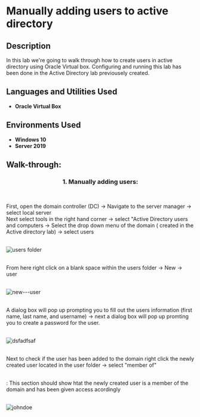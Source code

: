 <h1>Manually adding users to active directory</h1>

<h2>Description</h2>
In this lab we're going to walk through how to create users in active directory using Oracle Virtual box. Configuring and running this lab has been done in the Active Directory lab previousely created.
<br />


<h2>Languages and Utilities Used</h2>

- <b>Oracle Virtual Box</b>

<h2>Environments Used </h2>

- <b>Windows 10</b>
- <b>Server 2019</b>

<h2>Walk-through:</h2>

<h3><p align="center">
1. Manually adding users:</h3> <br/>

First, open the domain controller (DC) -> Navigate to the server manager -> select local server<br/>
Next select tools in the right hand corner -> select "Active Directory users and computers -> Select the drop down menu of the domain ( created in the Active directory lab) -> select users<br/><br/>

![users folder](https://user-images.githubusercontent.com/129562058/229324885-4d08c0c9-ba02-46ed-84e9-d33b08c86eff.png)<br/><br/>

From here right click on a blank space within the users folder -> New -> user<br/><br/>

![new---user](https://user-images.githubusercontent.com/129562058/229324937-c166733d-7f63-4bbb-8a0f-050c65378257.png)<br/><br/>

A dialog box will pop up prompting you to fill out the users information (first name, last name, and username) -> next a dialog box will pop up promting you to create a password for the user.<br/><br/>

![dsfadfsaf](https://user-images.githubusercontent.com/129562058/229325357-d0b6acdc-9a53-43b8-8079-36da6033fb15.png)<br/><br/>

Next to check if the user has been added to the domain right click the newly created user located in the user folder -> select "member of"<br/><br/>

: This section should show htat the newly created user is a member of the domain and has been given access acordingly<br/><br/>

![johndoe](https://user-images.githubusercontent.com/129562058/229325215-b2c85737-e9bc-4eb8-9c10-cf9c464a8021.png)
